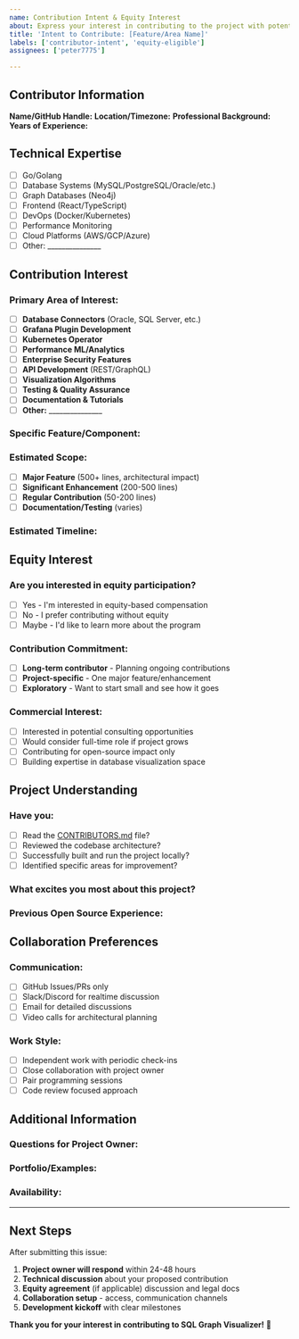 ```yaml
---
name: Contribution Intent & Equity Interest
about: Express your interest in contributing to the project with potential equity participation
title: 'Intent to Contribute: [Feature/Area Name]'
labels: ['contributor-intent', 'equity-eligible']
assignees: ['peter7775']

---
```


## **Contributor Information**

**Name/GitHub Handle:** 
**Location/Timezone:** 
**Professional Background:** 
**Years of Experience:** 

## **Technical Expertise**
- [ ] Go/Golang
- [ ] Database Systems (MySQL/PostgreSQL/Oracle/etc.)
- [ ] Graph Databases (Neo4j)
- [ ] Frontend (React/TypeScript)
- [ ] DevOps (Docker/Kubernetes)
- [ ] Performance Monitoring
- [ ] Cloud Platforms (AWS/GCP/Azure)
- [ ] Other: _______________

## **Contribution Interest**

### **Primary Area of Interest:**
- [ ] **Database Connectors** (Oracle, SQL Server, etc.)
- [ ] **Grafana Plugin Development**
- [ ] **Kubernetes Operator**
- [ ] **Performance ML/Analytics**
- [ ] **Enterprise Security Features**
- [ ] **API Development** (REST/GraphQL)
- [ ] **Visualization Algorithms**
- [ ] **Testing & Quality Assurance**
- [ ] **Documentation & Tutorials**
- [ ] **Other:** _______________

### **Specific Feature/Component:**
<!-- Describe the specific feature or area you'd like to work on -->

### **Estimated Scope:**
- [ ] **Major Feature** (500+ lines, architectural impact)
- [ ] **Significant Enhancement** (200-500 lines)  
- [ ] **Regular Contribution** (50-200 lines)
- [ ] **Documentation/Testing** (varies)

### **Estimated Timeline:**
<!-- How long do you estimate this contribution will take? -->

## **Equity Interest**

### **Are you interested in equity participation?**
- [ ] Yes - I'm interested in equity-based compensation
- [ ] No - I prefer contributing without equity
- [ ] Maybe - I'd like to learn more about the program

### **Contribution Commitment:**
- [ ] **Long-term contributor** - Planning ongoing contributions
- [ ] **Project-specific** - One major feature/enhancement
- [ ] **Exploratory** - Want to start small and see how it goes

### **Commercial Interest:**
- [ ] Interested in potential consulting opportunities
- [ ] Would consider full-time role if project grows
- [ ] Contributing for open-source impact only
- [ ] Building expertise in database visualization space

## **Project Understanding**

### **Have you:**
- [ ] Read the [CONTRIBUTORS.md](../CONTRIBUTORS.md) file?
- [ ] Reviewed the codebase architecture?
- [ ] Successfully built and run the project locally?
- [ ] Identified specific areas for improvement?

### **What excites you most about this project?**
<!-- Share what motivated you to contribute -->

### **Previous Open Source Experience:**
<!-- Briefly describe any relevant open source contributions -->

## **Collaboration Preferences**

### **Communication:**
- [ ] GitHub Issues/PRs only
- [ ] Slack/Discord for realtime discussion
- [ ] Email for detailed discussions
- [ ] Video calls for architectural planning

### **Work Style:**
- [ ] Independent work with periodic check-ins
- [ ] Close collaboration with project owner
- [ ] Pair programming sessions
- [ ] Code review focused approach

## **Additional Information**

### **Questions for Project Owner:**
<!-- Any questions about the project, equity program, or technical aspects -->

### **Portfolio/Examples:**
<!-- Links to your work (GitHub repos, websites, etc.) -->

### **Availability:**
<!-- Hours per week you can dedicate to contributions -->

---

## **Next Steps**

After submitting this issue:
1. **Project owner will respond** within 24-48 hours
2. **Technical discussion** about your proposed contribution
3. **Equity agreement** (if applicable) discussion and legal docs
4. **Collaboration setup** - access, communication channels
5. **Development kickoff** with clear milestones

**Thank you for your interest in contributing to SQL Graph Visualizer!** 🚀
